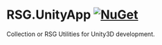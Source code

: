 # RSG.UnityApp [![NuGet](https://img.shields.io/nuget/dt/RSG.UnityApp.svg)](https://www.nuget.org/packages/RSG.UnityApp/)
Collection or RSG Utilities for Unity3D development.
